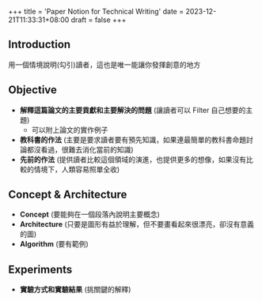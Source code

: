 +++
title = 'Paper Notion for Technical Writing'
date = 2023-12-21T11:33:31+08:00
draft = false
+++
## Introduction
用一個情境說明(勾引)讀者，這也是唯一能讓你發揮創意的地方

## Objective
* **解釋這篇論文的主要貢獻和主要解決的問題** (讓讀者可以 Filter 自己想要的主題)
    * 可以附上論文的實作例子
* **教科書的作法** (主要是要求讀者要有預先知識，如果連最簡單的教科書命題討論都沒看過，很難去消化當前的知識)
* **先前的作法** (提供讀者比較這個領域的演進，也提供更多的想像，如果沒有比較的情境下，人類容易照單全收)

## Concept & Architecture
* **Concept** (要能夠在一個段落內說明主要概念)
* **Architecture** (只要是圖形有益於理解，但不要畫看起來很漂亮，卻沒有意義的圖)
* **Algorithm** (要有範例)

## Experiments
* **實驗方式和實驗結果** (挑關鍵的解釋)


